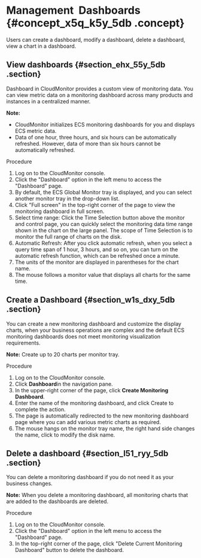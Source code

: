 # Management  Dashboards {#concept_x5q_k5y_5db .concept}

Users can create a dashboard, modify a dashboard, delete a dashboard, view a chart in a dashboard.

## View dashboards {#section_ehx_55y_5db .section}

Dashboard in CloudMonitor provides a custom view of monitoring data. You can view metric data on a monitoring dashboard across many products and instances in a centralized manner.

**Note:** 

-   CloudMonitor initializes ECS monitoring dashboards for you and displays ECS metric data.
-   Data of one hour, three hours, and six hours can be automatically refreshed. However, data of more than six hours cannot be automatically refreshed.

Procedure

1.  Log on to the CloudMonitor console.
2.  Click the "Dashboard" option in the left menu to access the "Dashboard" page.
3.  By default, the ECS Global Monitor tray is displayed, and you can select another monitor tray in the drop-down list.
4.  Click "Full screen" in the top-right corner of the page to view the monitoring dashboard in full screen.
5.  Select time range: Click the Time Selection button above the monitor and control page, you can quickly select the monitoring data time range shown in the chart on the large panel. The scope of Time Selection is to monitor the full range of charts on the disk.
6.  Automatic Refresh: After you click automatic refresh, when you select a query time span of 1 hour, 3 hours, and so on, you can turn on the automatic refresh function, which can be refreshed once a minute.
7.  The units of the monitor are displayed in parentheses for the chart name.
8.  The mouse follows a monitor value that displays all charts for the same time.

## Create a Dashboard {#section_w1s_dxy_5db .section}

You can create a new monitoring dashboard and customize the display charts, when your business operations are complex and the default ECS monitoring dashboards does not meet monitoring visualization requirements.

**Note:** Create up to 20 charts per monitor tray.

Procedure

1.  Log on to the CloudMonitor console.
2.  Click **Dashboard**in the navigation pane.
3.  In the upper-right corner of the page, click **Create Monitoring Dashboard**.
4.  Enter the name of the monitoring dashboard, and click Create to complete the action.
5.  The page is automatically redirected to the new monitoring dashboard page where you can add various metric charts as required.
6.  The mouse hangs on the monitor tray name, the right hand side changes the name, click to modify the disk name.

## Delete a dashboard {#section_l51_ryy_5db .section}

You can delete a monitoring dashboard if you do not need it as your business changes.

**Note:** When you delete a monitoring dashboard, all monitoring charts that are added to the dashboards are deleted.

Procedure

1.  Log on to the CloudMonitor console.
2.  Click the "Dashboard" option in the left menu to access the "Dashboard" page.
3.  In the top-right corner of the page, click "Delete Current Monitoring Dashboard" button to delete the dashboard.

